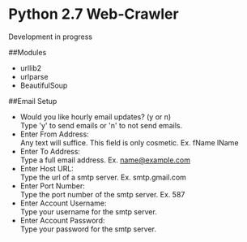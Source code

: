 # Python 2.7 Web-Crawler

Development in progress

##Modules
- urllib2
- urlparse
- BeautifulSoup

##Email Setup
- Would you like hourly email updates? (y or n)<br>Type 'y' to send emails or 'n' to not send emails.
- Enter From Address:<br>Any text will suffice. This field is only cosmetic. Ex. fName lName
- Enter To Address:<br>Type a full email address. Ex. name@example.com
- Enter Host URL:<br>Type the url of a smtp server. Ex. smtp.gmail.com
- Enter Port Number:<br>Type the port number of the smtp server. Ex. 587
- Enter Account Username:<br>Type your username for the smtp server.
- Enter Account Password:<br>Type your password for the smtp server.
